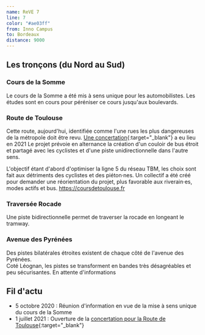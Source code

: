 ```yaml
---
name: ReVE 7
line: 7
color: "#ae03ff"
from: Inno Campus
to: Bordeaux
distance: 9000
---
```


## Les tronçons (du Nord au Sud)

### Cours de la Somme
Le cours de la Somme a été mis à sens unique pour les automobilistes.
Les études sont en cours pour péréniser ce cours jusqu'aux boulevards.

### Route de Toulouse
Cette route, aujourd'hui, identifiée comme l'une rues les plus dangereuses de la métropole doit être revu.
[Une concertation](https://participation.bordeaux-metropole.fr/processes/projet-4747){:target="_blank"} a eu lieu en 2021
Le projet prévoie en alternance la création d'un couloir de bus étroit et partagé avec les cyclistes et d'une piste unidirectionnelle dans l'autre sens.

L'objectif étant d'abord d'optimiser la ligne 5 du réseau TBM, les choix sont fait aux détriments des cyclistes et des piéton·nes.
Un collectif a été créé pour demander une réorientation du projet, plus favorable aux riverain·es, modes actifs et bus.
https://coursdetoulouse.fr

### Traversée Rocade
Une piste bidirectionnelle permet de traverser la rocade en longeant le tramway.

### Avenue des Pyrénées
Des pistes bilatérales étroites existent de chaque côté de l'avenue des Pyrénées.  
Coté Léognan, les pistes se transforment en bandes très désagréables et peu sécurisantes.
En attente d'informations


## Fil d'actu

- 5 octobre 2020 : Réunion d'information en vue de la mise à sens unique du cours de la Somme
- 1 juillet 2021 : Ouverture de la [concertation pour la Route de Toulouse](https://participation.bordeaux-metropole.fr/processes/projet-4747){:target="_blank"}
